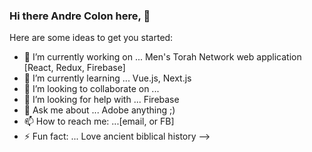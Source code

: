 ### Hi there  Andre Colon here, 👋


Here are some ideas to get you started:

- 🔭 I’m currently working on ... Men's Torah Network web application [React, Redux, Firebase]
- 🌱 I’m currently learning ... Vue.js, Next.js
- 👯 I’m looking to collaborate on ... 
- 🤔 I’m looking for help with ... Firebase
- 💬 Ask me about ... Adobe anything ;)
- 📫 How to reach me: ...[email, or FB]
- ⚡ Fun fact: ... Love ancient biblical history
-->
